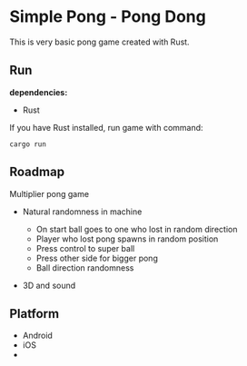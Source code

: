 # Simple Pong - Pong Dong

This is very basic pong game created with Rust.

## Run

**dependencies:**

* Rust

If you have Rust installed, run game with command:

```cargo run```

## Roadmap

Multiplier pong game

* Natural randomness in machine
  * On start ball goes to one who lost in random direction
  * Player who lost pong spawns in random position
  * Press control to super ball
  * Press other side for bigger pong
  * Ball direction randomness

* 3D and sound  

## Platform

* Android
* iOS
*

